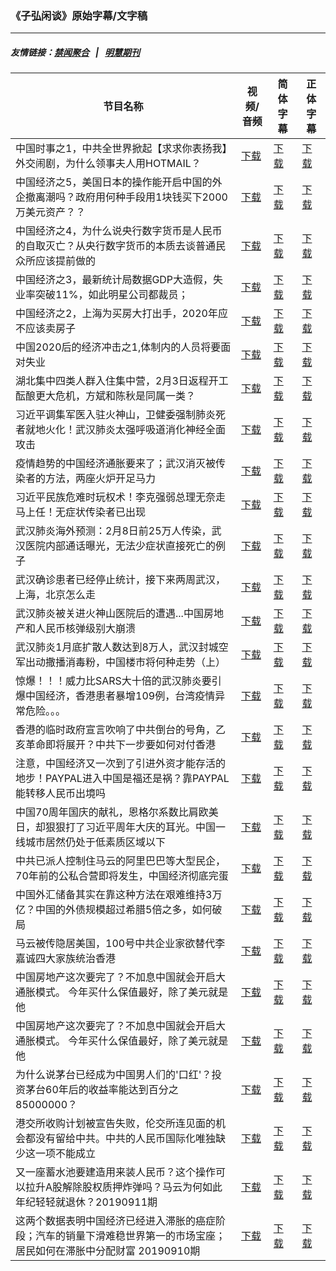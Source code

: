 ### 《子弘闲谈》原始字幕/文字稿
---
##### 友情链接：[禁闻聚合](https://github.com/gfw-breaker/banned-news) &nbsp;&nbsp;|&nbsp;&nbsp; [明慧期刊](https://github.com/gfw-breaker/mh-qikan) 
| 节目名称 | 视频/音频 | 简体字幕 | 正体字幕 |
|---|---|---|---|
| 中国时事之1，中共全世界掀起【求求你表扬我】外交闹剧，为什么领事夫人用HOTMAIL？ | [下载](https://y2mate.com/zh-cn/search/FBbZE3X2HcQ) | [下载](../channels/zihong/_FBbZE3X2HcQ.srt?raw=true) | [下载](../channels/zihong/_FBbZE3X2HcQ.tw.srt?raw=true) | 
| 中国经济之5，美国日本的操作能开启中国的外企撤离潮吗？政府用何种手段用1块钱买下2000万美元资产？？ | [下载](https://y2mate.com/zh-cn/search/ycyH6d6S2yc) | [下载](../channels/zihong/_ycyH6d6S2yc.srt?raw=true) | [下载](../channels/zihong/_ycyH6d6S2yc.tw.srt?raw=true) | 
| 中国经济之4，为什么说央行数字货币是人民币的自取灭亡？从央行数字货币的本质去谈普通民众所应该提前做的 | [下载](https://y2mate.com/zh-cn/search/y-DndgW7pGg) | [下载](../channels/zihong/_y-DndgW7pGg.srt?raw=true) | [下载](../channels/zihong/_y-DndgW7pGg.tw.srt?raw=true) | 
| 中国经济之3，最新统计局数据GDP大造假，失业率突破11%，如此明星公司都裁员； | [下载](https://y2mate.com/zh-cn/search/2kS1E2dtaaM) | [下载](../channels/zihong/_2kS1E2dtaaM.srt?raw=true) | [下载](../channels/zihong/_2kS1E2dtaaM.tw.srt?raw=true) | 
| 中国经济之2，上海为买房大打出手，2020年应不应该卖房子 | [下载](https://y2mate.com/zh-cn/search/FUyqEYDx5GY) | [下载](../channels/zihong/_FUyqEYDx5GY.srt?raw=true) | [下载](../channels/zihong/_FUyqEYDx5GY.tw.srt?raw=true) | 
| 中国2020后的经济冲击之1,体制内的人员将要面对失业 | [下载](https://y2mate.com/zh-cn/search/Vy6v2DdMxLg) | [下载](../channels/zihong/_Vy6v2DdMxLg.srt?raw=true) | [下载](../channels/zihong/_Vy6v2DdMxLg.tw.srt?raw=true) | 
| 湖北集中四类人群入住集中营，2月3日返程开工酝酿更大危机，方斌和陈秋是同属一类？ | [下载](https://y2mate.com/zh-cn/search/7RaXOtmg7xk) | [下载](../channels/zihong/_7RaXOtmg7xk.srt?raw=true) | [下载](../channels/zihong/_7RaXOtmg7xk.tw.srt?raw=true) | 
| 习近平调集军医入驻火神山，卫健委强制肺炎死者就地火化！武汉肺炎太强呼吸道消化神经全面攻击 | [下载](https://y2mate.com/zh-cn/search/LTkRzOG3rx8) | [下载](../channels/zihong/_LTkRzOG3rx8.srt?raw=true) | [下载](../channels/zihong/_LTkRzOG3rx8.tw.srt?raw=true) | 
| 疫情趋势的中国经济通胀要来了；武汉消灭被传染者的方法，两座火炉开足马力 | [下载](https://y2mate.com/zh-cn/search/uAJWicIeEPE) | [下载](../channels/zihong/_uAJWicIeEPE.srt?raw=true) | [下载](../channels/zihong/_uAJWicIeEPE.tw.srt?raw=true) | 
| 习近平民族危难时玩权术！李克强弱总理无奈走马上任！无症状传染者已出现 | [下载](https://y2mate.com/zh-cn/search/d4VaQNLkmPk) | [下载](../channels/zihong/_d4VaQNLkmPk.srt?raw=true) | [下载](../channels/zihong/_d4VaQNLkmPk.tw.srt?raw=true) | 
| 武汉肺炎海外预测：2月8日前25万人传染，武汉医院内部通话曝光，无法少症状直接死亡的例子 | [下载](https://y2mate.com/zh-cn/search/X3cmuSoOdzw) | [下载](../channels/zihong/_X3cmuSoOdzw.srt?raw=true) | [下载](../channels/zihong/_X3cmuSoOdzw.tw.srt?raw=true) | 
| 武汉确诊患者已经停止统计，接下来两周武汉，上海，北京怎么走 | [下载](https://y2mate.com/zh-cn/search/TARLZNNbdWY) | [下载](../channels/zihong/_TARLZNNbdWY.srt?raw=true) | [下载](../channels/zihong/_TARLZNNbdWY.tw.srt?raw=true) | 
| 武汉肺炎被关进火神山医院后的遭遇...中国房地产和人民币核弹级别大崩溃 | [下载](https://y2mate.com/zh-cn/search/ZeVWi0pE38M) | [下载](../channels/zihong/_ZeVWi0pE38M.srt?raw=true) | [下载](../channels/zihong/_ZeVWi0pE38M.tw.srt?raw=true) | 
| 武汉肺炎1月底扩散人数达到8万人，武汉封城空军出动撒播消毒粉，中国楼市将何种走势（上） | [下载](https://y2mate.com/zh-cn/search/jv6k3NZd1hM) | [下载](../channels/zihong/_jv6k3NZd1hM.srt?raw=true) | [下载](../channels/zihong/_jv6k3NZd1hM.tw.srt?raw=true) | 
| 惊爆！！！威力比SARS大十倍的武汉肺炎要引爆中国经济，香港患者暴增109例，台湾疫情异常危险。。。 | [下载](https://y2mate.com/zh-cn/search/bRMBnTUnkb8) | [下载](../channels/zihong/_bRMBnTUnkb8.srt?raw=true) | [下载](../channels/zihong/_bRMBnTUnkb8.tw.srt?raw=true) | 
| 香港的临时政府宣言吹响了中共倒台的号角，乙亥革命即将展开？中共下一步要如何对付香港 | [下载](https://y2mate.com/zh-cn/search/1oJXB6AHwKw) | [下载](../channels/zihong/_1oJXB6AHwKw.srt?raw=true) | [下载](../channels/zihong/_1oJXB6AHwKw.tw.srt?raw=true) | 
| 注意，中国经济又一次到了引进外资才能存活的地步！PAYPAL进入中国是福还是祸？靠PAYPAL能转移人民币出境吗 | [下载](https://y2mate.com/zh-cn/search/jkFSFHvHqhY) | [下载](../channels/zihong/_jkFSFHvHqhY.srt?raw=true) | [下载](../channels/zihong/_jkFSFHvHqhY.tw.srt?raw=true) | 
| 中国70周年国庆的献礼，恩格尔系数比肩欧美日，却狠狠打了习近平周年大庆的耳光。中国一线城市居然仍处于低素质区域以下 | [下载](https://y2mate.com/zh-cn/search/2eAW7Y1OnEI) | [下载](../channels/zihong/_2eAW7Y1OnEI.srt?raw=true) | [下载](../channels/zihong/_2eAW7Y1OnEI.tw.srt?raw=true) | 
| 中共已派人控制住马云的阿里巴巴等大型民企，70年前的公私合营即将发生，中国经济彻底完蛋 | [下载](https://y2mate.com/zh-cn/search/_kULfXm6_Co) | [下载](../channels/zihong/__kULfXm6_Co.srt?raw=true) | [下载](../channels/zihong/__kULfXm6_Co.tw.srt?raw=true) | 
| 中国外汇储备其实在靠这种方法在艰难维持3万亿？中国的外债规模超过希腊5倍之多，如何破局 | [下载](https://y2mate.com/zh-cn/search/Y7220s4q2xE) | [下载](../channels/zihong/_Y7220s4q2xE.srt?raw=true) | [下载](../channels/zihong/_Y7220s4q2xE.tw.srt?raw=true) | 
| 马云被传隐居美国，100号中共企业家欲替代李嘉诚四大家族统治香港 | [下载](https://y2mate.com/zh-cn/search/KQj5F1D8mmI) | [下载](../channels/zihong/_KQj5F1D8mmI.srt?raw=true) | [下载](../channels/zihong/_KQj5F1D8mmI.tw.srt?raw=true) | 
| 中国房地产这次要完了？不加息中国就会开启大通胀模式。 今年买什么保值最好，除了美元就是他 | [下载](https://y2mate.com/zh-cn/search/bEFvcHZMoig) | [下载](../channels/zihong/_bEFvcHZMoig.srt?raw=true) | [下载](../channels/zihong/_bEFvcHZMoig.tw.srt?raw=true) | 
| 中国房地产这次要完了？不加息中国就会开启大通胀模式。 今年买什么保值最好，除了美元就是他 | [下载](https://y2mate.com/zh-cn/search/IkGf816jQBc) | [下载](../channels/zihong/_IkGf816jQBc.srt?raw=true) | [下载](../channels/zihong/_IkGf816jQBc.tw.srt?raw=true) | 
| 为什么说茅台已经成为中国男人们的'口红'？投资茅台60年后的收益率能达到百分之85000000？ | [下载](https://y2mate.com/zh-cn/search/sBtyOxoX3RM) | [下载](../channels/zihong/_sBtyOxoX3RM.srt?raw=true) | [下载](../channels/zihong/_sBtyOxoX3RM.tw.srt?raw=true) | 
| 港交所收购计划被宣告失败，伦交所连见面的机会都没有留给中共。中共的人民币国际化唯独缺少这一项不能成立 | [下载](https://y2mate.com/zh-cn/search/vDexb3Jw1P0) | [下载](../channels/zihong/_vDexb3Jw1P0.srt?raw=true) | [下载](../channels/zihong/_vDexb3Jw1P0.tw.srt?raw=true) | 
| 又一座蓄水池要建造用来装人民币？这个操作可以拉升A股解除股权质押炸弹吗？马云为何如此年纪轻轻就退休？20190911期 | [下载](https://y2mate.com/zh-cn/search/_dVSD9RHoSs) | [下载](../channels/zihong/__dVSD9RHoSs.srt?raw=true) | [下载](../channels/zihong/__dVSD9RHoSs.tw.srt?raw=true) | 
| 这两个数据表明中国经济已经进入滞胀的癌症阶段；汽车的销量下滑难稳世界第一的市场宝座；居民如何在滞胀中分配财富 20190910期 | [下载](https://y2mate.com/zh-cn/search/I72h7D2b_D4) | [下载](../channels/zihong/_I72h7D2b_D4.srt?raw=true) | [下载](../channels/zihong/_I72h7D2b_D4.tw.srt?raw=true) | 
